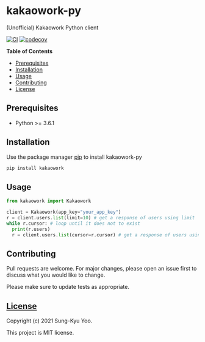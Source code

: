 # kakaowork-py

(Unofficial) Kakaowork Python client

[![CI](https://github.com/skyoo2003/kakaowork-py/actions/workflows/ci.yml/badge.svg?branch=master)](https://github.com/skyoo2003/kakaowork-py/actions/workflows/ci.yml) [![codecov](https://codecov.io/gh/skyoo2003/kakaowork-py/branch/master/graph/badge.svg?token=J6NQHDJEMZ)](https://codecov.io/gh/skyoo2003/kakaowork-py)

__Table of Contents__

- [Prerequisites](#prerequisites)
- [Installation](#installation)
- [Usage](#usage)
- [Contributing](#contributing)
- [License](#license)

## Prerequisites

- Python >= 3.6.1

## Installation

Use the package manager [pip](https://pip.pypa.io/en/stable/) to install kakaowork-py

```bash
pip install kakaowork
```

## Usage

```python
from kakaowork import Kakaowork

client = Kakaowork(app_key="your_app_key")
r = client.users.list(limit=10) # get a response of users using limit
while r.cursor: # loop until it does not to exist
  print(r.users)
  r = client.users.list(cursor=r.cursor) # get a response of users using cursor
```

## Contributing
Pull requests are welcome. For major changes, please open an issue first to discuss what you would like to change.

Please make sure to update tests as appropriate.

## [License](LICENSE)

Copyright (c) 2021 Sung-Kyu Yoo.

This project is MIT license.
